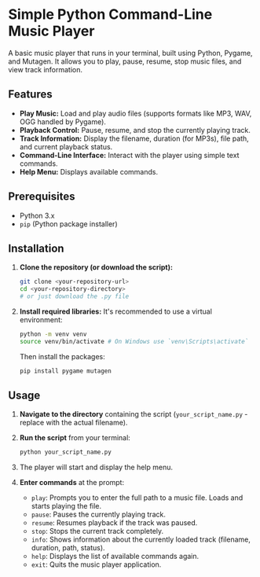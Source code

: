 # Simple Python Command-Line Music Player

A basic music player that runs in your terminal, built using Python, Pygame, and Mutagen. It allows you to play, pause, resume, stop music files, and view track information.

## Features

*   **Play Music:** Load and play audio files (supports formats like MP3, WAV, OGG handled by Pygame).
*   **Playback Control:** Pause, resume, and stop the currently playing track.
*   **Track Information:** Display the filename, duration (for MP3s), file path, and current playback status.
*   **Command-Line Interface:** Interact with the player using simple text commands.
*   **Help Menu:** Displays available commands.

## Prerequisites

*   Python 3.x
*   `pip` (Python package installer)

## Installation

1.  **Clone the repository (or download the script):**
    ```bash
    git clone <your-repository-url>
    cd <your-repository-directory>
    # or just download the .py file
    ```

2.  **Install required libraries:**
    It's recommended to use a virtual environment:
    ```bash
    python -m venv venv
    source venv/bin/activate # On Windows use `venv\Scripts\activate`
    ```
    Then install the packages:
    ```bash
    pip install pygame mutagen
    ```

## Usage

1.  **Navigate to the directory** containing the script (`your_script_name.py` - replace with the actual filename).
2.  **Run the script** from your terminal:
    ```bash
    python your_script_name.py
    ```
3.  The player will start and display the help menu.
4.  **Enter commands** at the prompt:

    *   `play`: Prompts you to enter the full path to a music file. Loads and starts playing the file.
    *   `pause`: Pauses the currently playing track.
    *   `resume`: Resumes playback if the track was paused.
    *   `stop`: Stops the current track completely.
    *   `info`: Shows information about the currently loaded track (filename, duration, path, status).
    *   `help`: Displays the list of available commands again.
    *   `exit`: Quits the music player application.    


